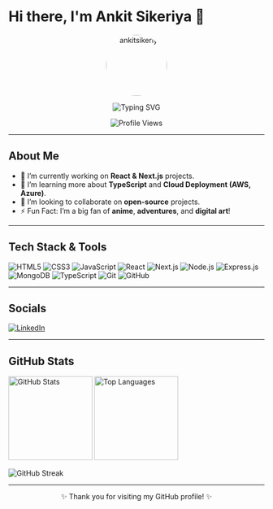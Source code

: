 # Hi there, I'm Ankit Sikeriya 👋
<!-- Center everything in this section -->
<p align="center">
  <!-- Profile Picture -->
  <img src="[https://avatars.githubusercontent.com/u/00000000?v=4](https://media.licdn.com/dms/image/v2/D4D03AQEBtGYaeshNUw/profile-displayphoto-shrink_200_200/B4DZPvlP9jG0AY-/0/1734891343074?e=1745452800&v=beta&t=mEc_LVpTf6VyowZY9N_dOFF-xMPjZiBjKhrwUApWwpE)" width="120" height="120" style="border-radius: 50%;" alt="ankitsikeriya" />
</p>

<!-- Typing Animation Title -->
<p align="center">
  <img src="https://readme-typing-svg.herokuapp.com?size=24&color=FFFFFF&background=000000&width=500&height=60&lines=Hello%2C+I'm+ankitsikeriya;Full+Stack+Developer;React+%7C+Node.js+%7C+Next.js+Enthusiast" alt="Typing SVG">
</p>

<!-- Profile Views Badge -->
<p align="center">
  <img src="https://komarev.com/ghpvc/?username=ankitsikeriya&label=Profile%20Views&color=blue&style=flat" alt="Profile Views" />
</p>

---

## About Me

- 🔭 I’m currently working on **React & Next.js** projects.  
- 🌱 I’m learning more about **TypeScript** and **Cloud Deployment (AWS, Azure)**.  
- 👯 I’m looking to collaborate on **open-source** projects.  
- ⚡ Fun Fact: I’m a big fan of **anime**, **adventures**, and **digital art**!  

---

## Tech Stack & Tools

<p>
  <!-- Badges: Use the style you prefer: for-the-badge, flat, etc. -->
  <img src="https://img.shields.io/badge/HTML5-E34F26?style=for-the-badge&logo=html5&logoColor=white" alt="HTML5" />
  <img src="https://img.shields.io/badge/CSS3-1572B6?style=for-the-badge&logo=css3&logoColor=white" alt="CSS3" />
  <img src="https://img.shields.io/badge/JavaScript-323330?style=for-the-badge&logo=javascript&logoColor=F7DF1E" alt="JavaScript" />
  <img src="https://img.shields.io/badge/React-20232A?style=for-the-badge&logo=react&logoColor=61DAFB" alt="React" />
  <img src="https://img.shields.io/badge/Next.js-000000?style=for-the-badge&logo=nextdotjs&logoColor=white" alt="Next.js" />
  <img src="https://img.shields.io/badge/Node.js-339933?style=for-the-badge&logo=nodedotjs&logoColor=white" alt="Node.js" />
  <img src="https://img.shields.io/badge/Express.js-404D59?style=for-the-badge" alt="Express.js" />
  <img src="https://img.shields.io/badge/MongoDB-4EA94B?style=for-the-badge&logo=mongodb&logoColor=white" alt="MongoDB" />
  <img src="https://img.shields.io/badge/TypeScript-007ACC?style=for-the-badge&logo=typescript&logoColor=white" alt="TypeScript" />
  <img src="https://img.shields.io/badge/Git-F54D27?style=for-the-badge&logo=git&logoColor=white" alt="Git" />
  <img src="https://img.shields.io/badge/GitHub-181717?style=for-the-badge&logo=github&logoColor=white" alt="GitHub" />
</p>

---

## Socials

<p>
  <!-- LinkedIn -->
  <a href="[https://www.linkedin.com/in/your-linkedin/](https://www.linkedin.com/in/ankit-sikeriya-813030263/)">
    <img src="https://img.shields.io/badge/LinkedIn-0A66C2?style=for-the-badge&logo=linkedin&logoColor=white" alt="LinkedIn" />
  </a>
  <!-- Twitter 
  <a href="https://twitter.com/your-twitter">
    <img src="https://img.shields.io/badge/Twitter-1DA1F2?style=for-the-badge&logo=twitter&logoColor=white" alt="Twitter" />
  </a>
  <!-- You can add more icons like Instagram, personal website, dev.to, etc. -->
</p>

---

## GitHub Stats

<p>
  <!-- GitHub Readme Stats by anuraghazra -->
  <img src="https://github-readme-stats.vercel.app/api?username=ankitsikeriya&show_icons=true&theme=radical" height="165" alt="GitHub Stats" />
  <img src="https://github-readme-stats.vercel.app/api/top-langs/?username=ankitsikeriya&layout=compact&theme=radical" height="165" alt="Top Languages" />
</p>

<!-- GitHub Streak Stats by DenverCoder1 -->
<p>
  <img src="https://github-readme-streak-stats.herokuapp.com/?user=ankitsikeriya&theme=radical" alt="GitHub Streak" />
</p>

---

<!-- Optional: Support/Buy Me a Coffee -->
<!--
## Support
<p>If you like my work, consider buying me a coffee!</p>
<a href="https://www.buymeacoffee.com/ankitsikeriya" target="_blank">
  <img src="https://img.shields.io/badge/Buy%20Me%20A%20Coffee-FFDD00?style=for-the-badge&logo=buymeacoffee&logoColor=black" alt="Buy Me A Coffee" />
</a>
-->

<p align="center">
  ✨ Thank you for visiting my GitHub profile! ✨
</p>
